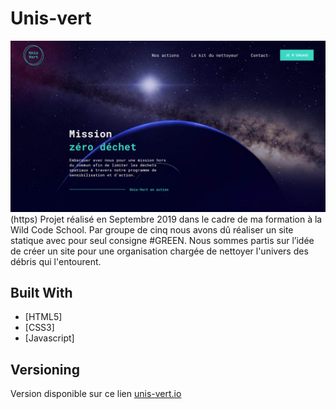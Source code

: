 # Unis-vert
![image](https://github.com/Ma-ho/unis-vert/blob/master/assets/background-readme.jpg)
(https)
Projet réalisé en Septembre 2019 dans le cadre de ma formation à la Wild Code School.
Par groupe de cinq nous avons dû réaliser un site statique avec pour seul consigne #GREEN. Nous sommes partis sur l’idée de créer un site pour une organisation chargée de nettoyer l'univers des débris qui l'entourent.

## Built With
* [HTML5]
* [CSS3]
* [Javascript]

## Versioning

Version disponible sur ce lien [unis-vert.io](https://ma-ho.github.io/unis-vert/index.html)
